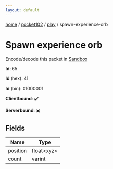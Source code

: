```yaml
---
layout: default
---
```


[home](/)  /  [pocket102](/protocol/pocket102)  /  [play](/protocol/pocket102/play)  /  spawn-experience-orb

# Spawn experience orb

Encode/decode this packet in [Sandbox](../../../sandbox/pocket102#play.spawn_experience_orb)

**Id**: 65

**Id** (hex): 41

**Id** (bin): 01000001

**Clientbound**: ✔️

**Serverbound**: ✖️

## Fields

Name | Type
---|---
position | float&lt;xyz&gt;
count | varint
